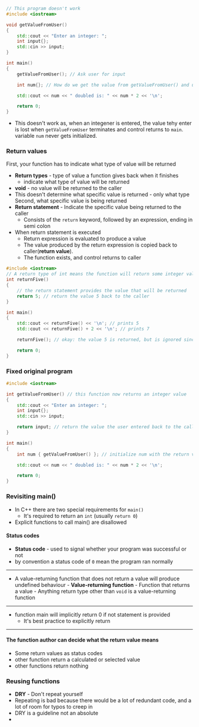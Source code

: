 ```cpp
// This program doesn't work
#include <iostream>

void getValueFromUser()
{
 	std::cout << "Enter an integer: ";
	int input{};
	std::cin >> input;
}

int main()
{
	getValueFromUser(); // Ask user for input

	int num{}; // How do we get the value from getValueFromUser() and use it to initialize this variable?

	std::cout << num << " doubled is: " << num * 2 << '\n';

	return 0;
}
```

- This doesn't work as, when an integener is entered, the value tehy enter is lost when `getValueFromUser` terminates and control returns to `main`. variable `num` never gets initialized.
### Return values
First, your function has to indicate what type of value will be returned
- **Return types** - type of value a function gives back when it finishes
	- indicate what type of value will be returned
- **void** - no value will be returned to the caller
- This doesn't determine what specific value is returned - only what type
Second, what specific value is being returned
- **Return statement** - Indicate the specific value being returned to the caller
	- Consists of the `return` keyword, followed by an expression, ending in semi colon
- When return statement is executed
	- Return expression is evaluated to produce a value
	- The value produced by the return expression is copied back to caller(**return value**). 
	- The function exists, and control returns to caller
```cpp
#include <iostream>
// A return type of int means the function will return some integer value to the caller (the specific value is not specified here)
int returnFive()
{
    // the return statement provides the value that will be returned
    return 5; // return the value 5 back to the caller
}

int main()
{
    std::cout << returnFive() << '\n'; // prints 5
    std::cout << returnFive() + 2 << '\n'; // prints 7

    returnFive(); // okay: the value 5 is returned, but is ignored since main() doesn't do anything with it

    return 0;
}
```

### Fixed original program 
```cpp
#include <iostream>

int getValueFromUser() // this function now returns an integer value
{
 	std::cout << "Enter an integer: ";
	int input{};
	std::cin >> input;

	return input; // return the value the user entered back to the caller
}

int main()
{
	int num { getValueFromUser() }; // initialize num with the return value of getValueFromUser()

	std::cout << num << " doubled is: " << num * 2 << '\n';

	return 0;
}
```

### Revisiting main()
- In C++ there are two special requirements for `main()`
	- It's required to return an `int` (usually `return 0`)
- Explicit functions to call main() are disallowed
#### Status codes
- **Status code** - used to signal whether your program was successful or not
- by convention a status code of `0` mean the program ran normally
---
- A value-returning function that does not return a value will produce undefined behaviour
		- **Value-returning function** - Function that returns a value
		- Anything return type other than `void` is a value-returning function
---
- function main will implicitly return 0 if not statement is provided 
	- It's best practice to explicitly return 
---
#### The function author can decide what the return value means
- Some return values as status codes
- other function return a calculated or selected value
- other functions return nothing
### Reusing functions
- **DRY** - Don't repeat yourself
- Repeating is bad because there would be a lot of redundant code, and a lot of room for typos to creep in
- DRY is a guideline not an absolute
- 